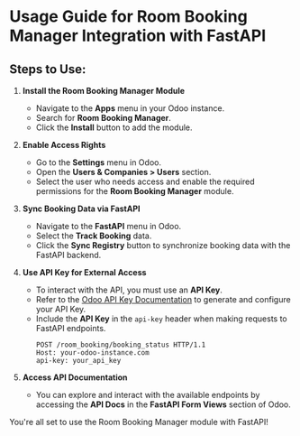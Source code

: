 # Usage Guide for Room Booking Manager Integration with FastAPI

## Steps to Use:

1. **Install the Room Booking Manager Module**  
   - Navigate to the **Apps** menu in your Odoo instance.  
   - Search for **Room Booking Manager**.  
   - Click the **Install** button to add the module.

2. **Enable Access Rights**  
   - Go to the **Settings** menu in Odoo.  
   - Open the **Users & Companies > Users** section.  
   - Select the user who needs access and enable the required permissions for the **Room Booking Manager** module.

3. **Sync Booking Data via FastAPI**  
   - Navigate to the **FastAPI** menu in Odoo.  
   - Select the **Track Booking** data.  
   - Click the **Sync Registry** button to synchronize booking data with the FastAPI backend.

4. **Use API Key for External Access**  
   - To interact with the API, you must use an **API Key**.  
   - Refer to the [Odoo API Key Documentation](https://www.odoo.com/documentation/17.0/developer/reference/external_api.html#api-keys) to generate and configure your API Key.  
   - Include the **API Key** in the `api-key` header when making requests to FastAPI endpoints.  
     ```http
     POST /room_booking/booking_status HTTP/1.1
     Host: your-odoo-instance.com
     api-key: your_api_key
     ```

5. **Access API Documentation**  
   - You can explore and interact with the available endpoints by accessing the **API Docs** in the **FastAPI Form Views** section of Odoo.

You're all set to use the Room Booking Manager module with FastAPI!
